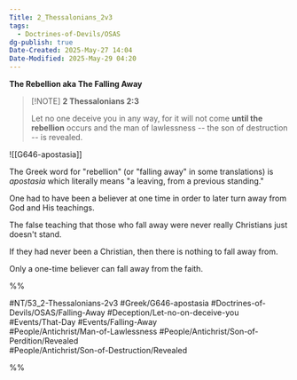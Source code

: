 ```yaml
---
Title: 2_Thessalonians_2v3
tags:
  - Doctrines-of-Devils/OSAS
dg-publish: true
Date-Created: 2025-May-27 14:04
Date-Modified: 2025-May-29 04:20
---
```

**The Rebellion aka The Falling Away**

> [!NOTE] **2 Thessalonians 2:3**
>
> Let no one deceive you in any way, for it will not come **until the rebellion** occurs and the man of lawlessness -- the son of destruction -- is revealed.

![[G646-apostasia]]

The Greek word for "rebellion" (or "falling away" in some translations) is *apostasia* which literally means "a leaving, from a previous standing."

One had to have been a believer at one time in order to later turn away from God and His teachings.

The false teaching that those who fall away were never really Christians just doesn't stand.

If they had never been a Christian, then there is nothing to fall away from.  

Only a one-time believer can fall away from the faith.

%%

#NT/53_2-Thessalonians-2v3
#Greek/G646-apostasia
#Doctrines-of-Devils/OSAS/Falling-Away
#Deception/Let-no-on-deceive-you
#Events/That-Day
#Events/Falling-Away  
#People/Antichrist/Man-of-Lawlessness
#People/Antichrist/Son-of-Perdition/Revealed  
#People/Antichrist/Son-of-Destruction/Revealed

%%
